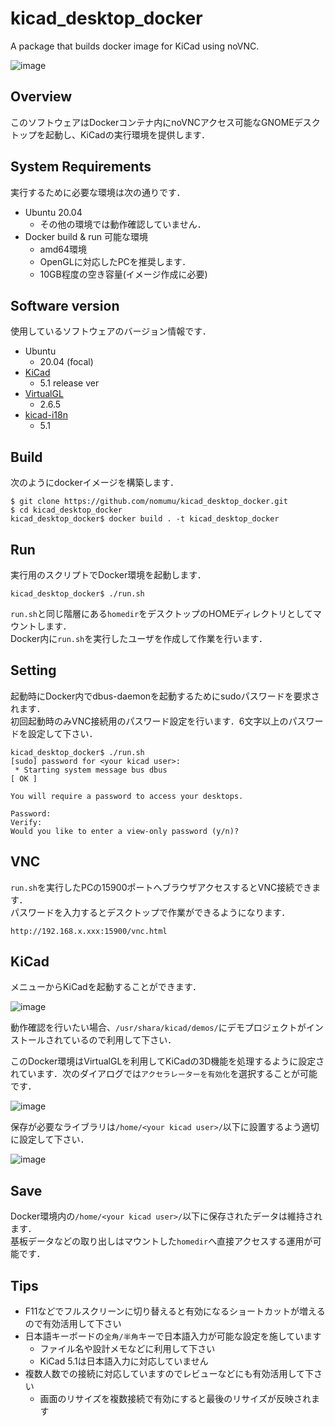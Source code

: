 # kicad_desktop_docker
A package that builds docker image for KiCad using noVNC.

![image](https://user-images.githubusercontent.com/34224090/134472668-44e86380-3eb7-4ab2-8bb9-c19618cc00b0.png)  

## Overview
このソフトウェアはDockerコンテナ内にnoVNCアクセス可能なGNOMEデスクトップを起動し、KiCadの実行環境を提供します．

## System Requirements
実行するために必要な環境は次の通りです．

- Ubuntu 20.04
  - その他の環境では動作確認していません．
- Docker build & run 可能な環境
  - amd64環境
  - OpenGLに対応したPCを推奨します．
  - 10GB程度の空き容量(イメージ作成に必要)

## Software version
使用しているソフトウェアのバージョン情報です．

- Ubuntu
  - 20.04 (focal)
- [KiCad](https://www.kicad.org/)
  - 5.1 release ver
- [VirtualGL](https://www.virtualgl.org/)
  - 2.6.5
- [kicad-i18n](https://github.com/KiCad/kicad-i18n.git)
  - 5.1

## Build
次のようにdockerイメージを構築します．

```
$ git clone https://github.com/nomumu/kicad_desktop_docker.git
$ cd kicad_desktop_docker
kicad_desktop_docker$ docker build . -t kicad_desktop_docker
```

## Run
実行用のスクリプトでDocker環境を起動します．

```
kicad_desktop_docker$ ./run.sh
```

`run.sh`と同じ階層にある`homedir`をデスクトップのHOMEディレクトリとしてマウントします．  
Docker内に`run.sh`を実行したユーザを作成して作業を行います．

## Setting
起動時にDocker内でdbus-daemonを起動するためにsudoパスワードを要求されます．  
初回起動時のみVNC接続用のパスワード設定を行います．6文字以上のパスワードを設定して下さい．  

```
kicad_desktop_docker$ ./run.sh
[sudo] password for <your kicad user>:
 * Starting system message bus dbus                                                                                  [ OK ]

You will require a password to access your desktops.

Password:
Verify:
Would you like to enter a view-only password (y/n)?
```

## VNC
`run.sh`を実行したPCの15900ポートへブラウザアクセスするとVNC接続できます．  
パスワードを入力するとデスクトップで作業ができるようになります．

```
http://192.168.x.xxx:15900/vnc.html
```

## KiCad
メニューからKiCadを起動することができます．  

![image](https://user-images.githubusercontent.com/34224090/134477367-350aadbf-d0b5-4e3b-b63c-4f8aa37847ab.png)  

動作確認を行いたい場合、`/usr/shara/kicad/demos/`にデモプロジェクトがインストールされているので利用して下さい．  

このDocker環境はVirtualGLを利用してKiCadの3D機能を処理するように設定されています．次のダイアログでは`アクセラレーターを有効化`を選択することが可能です．  

![image](https://user-images.githubusercontent.com/34224090/134478189-dfd1be81-d03b-4c8b-866b-c3d9aac868e9.png)  

保存が必要なライブラリは`/home/<your kicad user>/`以下に設置するよう適切に設定して下さい．  

![image](https://user-images.githubusercontent.com/34224090/134479151-e37f9623-1c78-4384-b6e0-fa06edac6d5b.png)  
## Save
Docker環境内の`/home/<your kicad user>/`以下に保存されたデータは維持されます．  
基板データなどの取り出しはマウントした`homedir`へ直接アクセスする運用が可能です．  

## Tips
- F11などでフルスクリーンに切り替えると有効になるショートカットが増えるので有効活用して下さい
- 日本語キーボードの`全角/半角`キーで日本語入力が可能な設定を施しています
  - ファイル名や設計メモなどに利用して下さい
  - KiCad 5.1は日本語入力に対応していません
- 複数人数での接続に対応していますのでレビューなどにも有効活用して下さい
  - 画面のリサイズを複数接続で有効にすると最後のリサイズが反映されます
